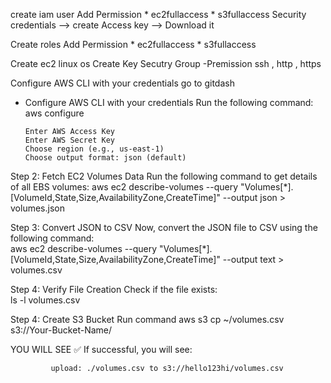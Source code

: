 create iam user 
   Add Permission 
    * ec2fullaccess
    * s3fullaccess
   Security credentials --> create Access key --> Download it 

Create roles 
   Add Permission 
    * ec2fullaccess
    * s3fullaccess

Create ec2 linux os 
   Create Key
   Secutry Group -Premission ssh , http , https

Configure AWS CLI with your credentials
 go to gitdash 
   * Configure AWS CLI with your credentials
       Run the following command:
             aws configure

         Enter AWS Access Key
         Enter AWS Secret Key
         Choose region (e.g., us-east-1)
         Choose output format: json (default)     

Step 2: Fetch EC2 Volumes Data
       Run the following command to get details of all EBS volumes:
             aws ec2 describe-volumes --query "Volumes[*].[VolumeId,State,Size,AvailabilityZone,CreateTime]" --output json > volumes.json
    
Step 3: Convert JSON to CSV
       Now, convert the JSON file to CSV using the following command:        
             aws ec2 describe-volumes --query "Volumes[*].[VolumeId,State,Size,AvailabilityZone,CreateTime]" --output text > volumes.csv

Step 4: Verify File Creation
       Check if the file exists:     
            ls -l volumes.csv

Step 4: Create S3 Bucket
       Run command 
            aws s3 cp ~/volumes.csv s3://Your-Bucket-Name/

YOU WILL SEE
            ✅ If successful, you will see:

             upload: ./volumes.csv to s3://hello123hi/volumes.csv

